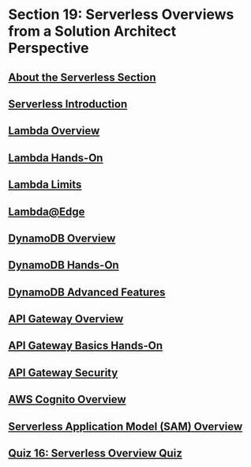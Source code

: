 # Section 19: Serverless Overviews from a Solution Architect Perspective


## [About the Serverless Section](https://www.udemy.com/course/aws-certified-solutions-architect-associate-saa-c02/learn/lecture/19736538#overview)


## [Serverless Introduction](https://www.udemy.com/course/aws-certified-solutions-architect-associate-saa-c02/learn/lecture/13672540#overview)


## [Lambda Overview](https://www.udemy.com/course/aws-certified-solutions-architect-associate-saa-c02/learn/lecture/13528484#overview)


## [Lambda Hands-On](https://www.udemy.com/course/aws-certified-solutions-architect-associate-saa-c02/learn/lecture/13672542#overview)


## [Lambda Limits](https://www.udemy.com/course/aws-certified-solutions-architect-associate-saa-c02/learn/lecture/13672546#overview)


## [Lambda@Edge](https://www.udemy.com/course/aws-certified-solutions-architect-associate-saa-c02/learn/lecture/16256236#overview)


## [DynamoDB Overview](https://www.udemy.com/course/aws-certified-solutions-architect-associate-saa-c02/learn/lecture/13528486#overview)


## [DynamoDB Hands-On](https://www.udemy.com/course/aws-certified-solutions-architect-associate-saa-c02/learn/lecture/13672548#overview)


## [DynamoDB Advanced Features](https://www.udemy.com/course/aws-certified-solutions-architect-associate-saa-c02/learn/lecture/13672550#overview)


## [API Gateway Overview](https://www.udemy.com/course/aws-certified-solutions-architect-associate-saa-c02/learn/lecture/13528488#overview)


## [API Gateway Basics Hands-On](https://www.udemy.com/course/aws-certified-solutions-architect-associate-saa-c02/learn/lecture/13672554#overview)


## [API Gateway Security](https://www.udemy.com/course/aws-certified-solutions-architect-associate-saa-c02/learn/lecture/13672560#overview)


## [AWS Cognito Overview](https://www.udemy.com/course/aws-certified-solutions-architect-associate-saa-c02/learn/lecture/13528490#overview)


## [Serverless Application Model (SAM) Overview](https://www.udemy.com/course/aws-certified-solutions-architect-associate-saa-c02/learn/lecture/18078365#overview)


## [Quiz 16: Serverless Overview Quiz](https://www.udemy.com/course/aws-certified-solutions-architect-associate-saa-c02/learn/quiz/5337197#overview)


